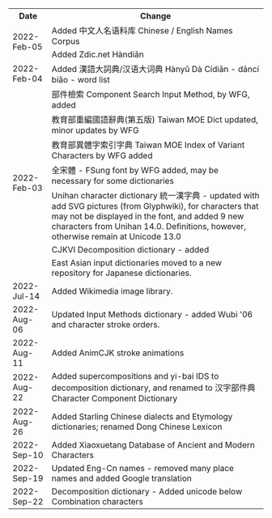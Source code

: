 <table>
  <tr><th>Date</th><th>Change</th></tr>
  <tr><td rowspan=2>2022-Feb-05</td><td>Added 中文人名语料库 Chinese / English Names Corpus</td></tr>
  <tr><td>Added Zdic.net Hàndiǎn</td></tr>
  <tr><td>2022-Feb-04</td><td>Added 漢語大詞典/汉语大词典 Hànyǔ Dà Cídiǎn - dāncí biǎo - word list</td></tr>
  <tr><td rowspan=7>2022-Feb-03</td>
    <td>部件檢索 Component Search Input Method, by WFG, added</td></tr>
    <tr><td>教育部重編國語辭典(第五版) Taiwan MOE Dict updated, minor updates by WFG</td></tr>
    <tr><td>教育部異體字索引字典 Taiwan MOE Index of Variant Characters by WFG added</td></tr>
    <tr><td>全宋體 - FSung font by WFG added, may be necessary for some dictionaries</td></tr>
    <tr><td>Unihan character dictionary 統一漢字典 - updated with add SVG pictures (from Glyphwiki), for characters that may not be displayed in the font, and added 9 new characters from Unihan 14.0.  Definitions, however, otherwise remain at Unicode 13.0</td></tr>
    <tr><td>CJKVI Decomposition dictionary - added</td></tr>
    <tr><td>East Asian input dictionaries moved to a new repository for Japanese dictionaries.</td></tr>
    <tr><td>2022-Jul-14</td><td>Added Wikimedia image library. </td></tr>
    <tr><td>2022-Aug-06</td><td>Updated Input Methods dictionary - added Wubi '06 and character stroke orders.</td></tr>
    <tr><td>2022-Aug-11</td><td>Added AnimCJK stroke animations</td></tr>
    <tr><td>2022-Aug-22</td><td>Added supercompositions and yi-bai IDS to decomposition dictionary, and renamed to 汉字部件典 Character Component Dictionary</td></tr>
    <tr><td>2022-Aug-26</td><td>Added Starling Chinese dialects and Etymology dictionaries; renamed Dong Chinese Lexicon</td></tr>
    <tr><td>2022-Sep-10</td><td>Added Xiaoxuetang Database of Ancient and Modern Characters</td></tr>
  <tr><td>2022-Sep-19</td><td>Updated Eng-Cn names - removed many place names and added Google translation</td></tr>
  <tr><td>2022-Sep-22</td><td>Decomposition dictionary - Added unicode below Combination characters</td></tr>
</table>
